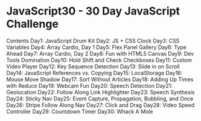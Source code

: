 # JavaScript30 - 30 Day JavaScript Challenge

Contents
Day1: JavaScript Drum Kit
Day2: JS + CSS Clock
Day3: CSS Variables
Day4: Array Cardio, Day 1
Day5: Flex Panel Gallery
Day6: Type Ahead
Day7: Array Cardio, Day 2
Day8: Fun with HTML5 Canvas
Day9: Dev Tools Domination
Day10: Hold Shift and Check Checkboxes
Day11: Custom Video Player
Day12: Key Sequence Detection
Day13: Slide in on Scroll
Day14: JavaScript References vs. Copying
Day15: LocalStorage
Day16: Mouse Move Shadow
Day17: Sort Without Articles
Day18: Adding Up Times with Reduce
Day19: Webcam Fun
Day20: Speech Detection
Day21: Geolocation
Day22: Follow Along Link Highlighter
Day23: Speech Synthesis
Day24: Sticky Nav
Day25: Event Capture, Propagation, Bubbling, and Once
Day26: Stripe Follow Along Nav
Day27: Click and Drag
Day28: Video Speed Controller
Day29: Countdown Timer
Day30: Whack A Mole
